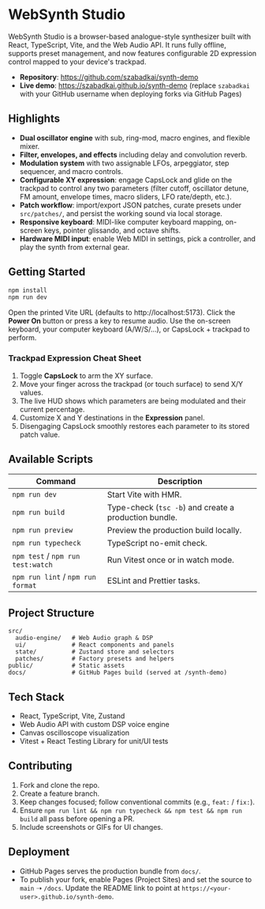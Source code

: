 # WebSynth Studio

WebSynth Studio is a browser-based analogue-style synthesizer built with React, TypeScript, Vite, and the Web Audio API. It runs fully offline, supports preset management, and now features configurable 2D expression control mapped to your device's trackpad.

- **Repository**: https://github.com/szabadkai/synth-demo
- **Live demo**: https://szabadkai.github.io/synth-demo (replace `szabadkai` with your GitHub username when deploying forks via GitHub Pages)

## Highlights

- **Dual oscillator engine** with sub, ring-mod, macro engines, and flexible mixer.
- **Filter, envelopes, and effects** including delay and convolution reverb.
- **Modulation system** with two assignable LFOs, arpeggiator, step sequencer, and macro controls.
- **Configurable XY expression**: engage CapsLock and glide on the trackpad to control any two parameters (filter cutoff, oscillator detune, FM amount, envelope times, macro sliders, LFO rate/depth, etc.).
- **Patch workflow**: import/export JSON patches, curate presets under `src/patches/`, and persist the working sound via local storage.
- **Responsive keyboard**: MIDI-like computer keyboard mapping, on-screen keys, pointer glissando, and octave shifts.
- **Hardware MIDI input**: enable Web MIDI in settings, pick a controller, and play the synth from external gear.

## Getting Started

```sh
npm install
npm run dev
```

Open the printed Vite URL (defaults to http://localhost:5173). Click the **Power On** button or press a key to resume audio. Use the on-screen keyboard, your computer keyboard (A/W/S/…), or CapsLock + trackpad to perform.

### Trackpad Expression Cheat Sheet

1. Toggle **CapsLock** to arm the XY surface.
2. Move your finger across the trackpad (or touch surface) to send X/Y values.
3. The live HUD shows which parameters are being modulated and their current percentage.
4. Customize X and Y destinations in the **Expression** panel.
5. Disengaging CapsLock smoothly restores each parameter to its stored patch value.

## Available Scripts

| Command                           | Description                                           |
| --------------------------------- | ----------------------------------------------------- |
| `npm run dev`                     | Start Vite with HMR.                                  |
| `npm run build`                   | Type-check (`tsc -b`) and create a production bundle. |
| `npm run preview`                 | Preview the production build locally.                 |
| `npm run typecheck`               | TypeScript no-emit check.                             |
| `npm test` / `npm run test:watch` | Run Vitest once or in watch mode.                     |
| `npm run lint` / `npm run format` | ESLint and Prettier tasks.                            |

## Project Structure

```
src/
  audio-engine/   # Web Audio graph & DSP
  ui/             # React components and panels
  state/          # Zustand store and selectors
  patches/        # Factory presets and helpers
public/           # Static assets
docs/             # GitHub Pages build (served at /synth-demo)
```

## Tech Stack

- React, TypeScript, Vite, Zustand
- Web Audio API with custom DSP voice engine
- Canvas oscilloscope visualization
- Vitest + React Testing Library for unit/UI tests

## Contributing

1. Fork and clone the repo.
2. Create a feature branch.
3. Keep changes focused; follow conventional commits (e.g., `feat:` / `fix:`).
4. Ensure `npm run lint && npm run typecheck && npm test && npm run build` all pass before opening a PR.
5. Include screenshots or GIFs for UI changes.

## Deployment

- GitHub Pages serves the production bundle from `docs/`.
- To publish your fork, enable Pages (Project Sites) and set the source to `main` ➝ `/docs`. Update the README link to point at `https://<your-user>.github.io/synth-demo`.

